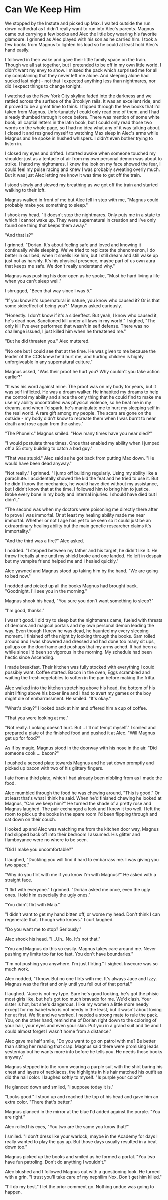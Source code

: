 # Can We Keep Him

We stopped by the Instute and picked up Max.  I waited outside the run down cathedral as I didn't really want to run into Alec's parents.  Magnus came out carrying a few books and Alec the little boy wearing his favorite glamoure.  I grinned as Alec played with his son as he carried him.  I took a few books from Magnus to lighten his load so he could at least hold Alec's hand easily.

I followed in their wake and gave their little family space on the train.  Though we all sat together, but I pretended to be off in my own little world.  I didn't want my envy to show.  I missed the pack which surprised me for all my complaining that they never left me alone.  And sleeping alone had sucked last night - not that I expected anything less than nightmares, nor did I expect things to change tonight.

I watched as the New York City skyline faded into the darkness and we rattled across the surface of the Brooklyn rails.  It was an excellent ride, and it proved to be a great time to think.  I flipped through the few books that I'd taken from Magnus.  Unfortunately I could only read one of them, and I had already thumbed through it once before.  There was mention of some white book, all captial letters in the latin book, but I could only read those two words on the whole page, so I had no idea what any of it was talking about.  I closed it and resigned myself to watching Max sleep in Alec's arms while Magnus and he spoke in hushed whispers.  I didn't even bother trying to listen in.

I closed my eyes and drifted.  I started awake when someone touched my shoulder just as a tentacle of air from my own personal demon was about to strike.  I hated my nightmares.  I knew the look on my face showed the fear, I could feel my pulse racing and knew I was probably sweating overly much.  But it was just Alec letting me know it was time to get off the train.

I stood slowly and slowed my breathing as we got off the train and started walking to their loft.

Magnus walked in front of me but Alec fell in step with me, "Magnus could probably make you something to sleep."

I shook my head.  "It doesn't stop the nightmares.  Only puts me in a state to which I cannot wake up.  They were supernatural in creation and I've only found one thing that keeps them away."

"And that is?"

I grinned.  "Dorian.  It's about feeling safe and loved and knowing it continually while sleeping.  We've tried to replicate the phenomenon, I do better in our bed, when it smells like him, but I still dream and still wake up just not as harshly.  It's his physical presence, maybe part of us own aura that keeps me safe.  We don't really understand why."

Magnus was pushing his door open as he spoke, "Must be hard living a life when you can't sleep well."

I shrugged, "Been that way since I was 5."

"If you know it's supernatural in nature, you know who caused it?  Or is that some sideeffect of being you?"  Magnus asked curiously.

"Honestly.  I don't know if it's a sideeffect.  But yeah, I know who caused it, he's dead now.  Sanctioned kill under all laws in my world."  I sighed, "The only kill I've ever performed that wasn't in self defense.  There was no challenge issued, I just killed him when he threatened me."

"But he did threaten you."  Alec muttered.

"No one but I could see that at the time.  He was given to me because the leader of the CCB knew he'd hurt me, and hurting children is highly unforgiveable in any supernatural culture."

Magnus asked, "Was their proof he hurt you?  Why couldn't you take action earlier?"

"It was his word against mine.  The proof was on my body for years, but it was self inflicted.  He was a dream walker.  He inhabited my dreams to help me control my ability and since the only thing that he could find to make me use my ability uncontrolled was physical violence, so he beat me in my dreams, and when I'd spark, he's manipulate me to hurt my sleeping self in the real world.  A rare gift among my people.  The scars are gone on the outside - my body didn't know to recreate them when I was burnt to near death and rose again from the ashes."

"The Phoneix."  Magnus smiled.  "How many times have you near died?"

"I would postulate three times.  Once that enabled my ability when I jumped off a 55 story building to catch a bad guy."

"That was stupid."  Alec said as he got back from putting Max down. "He would have been dead anyway."

"Not really."  I grinned. "I jump off building regularly.  Using my ability like a parachute.  I accidentally showed the kid the feat and he tried to use it.  But he didn't know the mechanics, he would have died without my assistance, but I didn't know that at the time.  I followed him to bring him to justice.  Broke every bone in my body and internal injuries. I should have died but I didn't."

"The second was when my doctors were poisoning me directly there after to prove I was immortal.  Or at least my healing ability made me near immortal.  Whether or not I age has yet to be seen so it could just be an extraordinary healing ability but the main genetic researcher claims it's immortality."

"And the third was a fire?"  Alec asked.

I nodded.  "I stepped between my father and his target, he didn't like it.  He threw fireballs at me until my shield broke and one landed.  He left in despair but my vampire friend helped me and I healed quickly."

Alec yawned and Magnus stood up taking him by the hand.  "We are going to bed now."

I nodded and picked up all the books Magnus had brought back.  "Goodnight.  I'll see you in the morning."

Magnus shook his head, "You sure you don't want something to sleep?"

"I'm good, thanks."

I wasn't good.  I did try to sleep but the nightmares came, fueled with threats of demons and magical portals and my own personal demon leading the way.  Even though I knew he was dead, he haunted my every sleeping moment.  I finished off the night by looking through the books.  6am rolled around and I was showered and dressed and had done too many sit ups, pullups on the doorframe and pushups that my arms ached.  It had been a while since I'd been so vigorous in the morning.  My schedule had been hectic since Ascending.

I made breakfast.  Their kitchen was fully stocked with everything I could possibly want.  Coffee started.  Bacon in the oven, Eggs scrambled and waiting the fresh vegetables to soften in the pan before making the fritta.

Alec walked into the kitchen stretching above his head, the bottom of his shirt lifting above his boxer line and I had to avert my games or the boy might die of embarrassment.  He smiled.  "It's okay."

"What's okay?" I looked back at him and offered him a cup of coffee.

"That you were looking at me."

"Not really.  Looking doesn't hurt.  But .. I'll not tempt myself."  I smiled and prepared a plate of the finished food and pushed it at Alec.  "Will Magnus get up for food?"

As if by magic, Magnus stood in the doorway with his nose in the air.  "Did someone cook ... bacon?"

I pushed a second plate towards Magnus and he sat down promptly and picked up bacon with two of his glittery fingers.

I ate from a third plate, which I had already been nibbling from as I made the food.

Alec mumbled through the food he was chewing around, "This is good."  Or at least that's what I think he said.  When he'd finished chewing he looked at Magnus, "Can we keep him?"  He turned the shade of a pretty rose and Magnus laughed.  The pair exchanged a look and I knew it too well.  I left the room to pick up the books in the spare room I'd been flipping through and sat down on their couch.

I looked up and Alec was watching me from the kitchen door way, Magnus had slipped back off into their bedroom I assumed.  His glitter and flamboyance were no where to be seen.

"Did I make you uncomfortable?"

I laughed, "Duckling you will find it hard to embarrass me.  I was giving you two space."

"Why do you flirt with me if you know I'm with Magnus?"  He asked with a straight face.

"I flirt with everyone."  I grinned.  "Dorian asked me once, even the ugly ones.  I told him especially the ugly ones."

"You didn't flirt with Maia."

"I didn't want to get my hand bitten off, or worse my head.  Don't think I can regenerate that.  Though who knows."  I curt laughed.

"Do you want me to stop?  Seriously."

Alec shook his head. "I...Uh.. No.  It's not that."

"You and Magnus do this so easily.  Magnus takes care around me.  Never pushing my limits too far too fast.  You don't have boundaries."

"I'm not pushing you anywhere.  I'm just flirting."  I sighed.  Insecure was so much work.

Alec nodded, "I know.  But no one flirts with me.  It's always Jace and Izzy.  Magnus was the first and only until you fell out of that portal."

I laughed.  "Jace is not my type.  Sure he's good looking, he's got the phisic most girls like, but he's got too much bravado for me.  We'd clash.  Your sister is hot, but she's dangerous.  I like my women a little more needy except for my Isabel who is not needy in the least, but it wasn't about loving her at first.  We fit and we worked.  I needed a strong mate to rule the pack.  You, on the other hand, remind me of Dorian right down to the coloring of your hair, your eyes and even your skin.  Put you in a grand suit and tie and I could almost forget I wasn't home from a distance."

Alec gave me half smile, "Do you want to go on patrol with me?  Be better than sititng her reading that crap.  Magnus said there were promising leads yesterday but he wants more info before he tells you.  He needs those books anyway."

Magnus stepped into the room wearing a purple suit with the shirt baring his chest and layers of necklaces, the highlights in his hair matched his outfit as did the nail color.  I laughed softly to myself.  "Is purple your color?"

He glanced down and smiled, "I suppose today it is."

"Looks good."  I stood up and reached the top of his head and gave him an extra color.  "There that's better."

Magnus glanced in the mirror at the blue I'd added against the purple.  "You are right."

Alec rolled his eyes, "You two are the same you know that?"

I smiled.  "I don't dress like your warlock, maybe in the Academy for days I really wanted to play the gay up. But those days usually resulted in a beat down too."

Magnus picked up the books and smiled as he formed a portal.  "You two have fun patroling.  Don't do anything I wouldn't."

Alec blushed and I followed Magnus out with a questioning look.  He turned with a grin.  "I trust you'll take care of my nephilim Nox.  Don't get him killed."

"I'll do my best." I let the prior comment go.  Nothing undue was going to happen.


